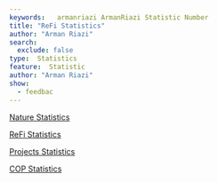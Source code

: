 ```yaml
---
keywords:   armanriazi ArmanRiazi Statistic Number
title: "ReFi Statistics"
author: "Arman Riazi"
search:
  exclude: false
type:  Statistics
feature:  Statistic
author: "Arman Riazi"
show:
  - feedbac
---
```


[Nature Statistics](./nature/statistic_nature.md)

[ReFi Statistics](./refi/statistic_refi.md)

[Projects Statistics](./projects/statistic_projects.md)

[COP Statistics](./aspect/statistic_cop.md)
